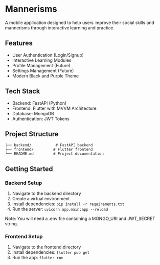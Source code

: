 # Mannerisms

A mobile application designed to help users improve their social skills and mannerisms through interactive learning and practice.

## Features

- User Authentication (Login/Signup)
- Interactive Learning Modules
- Profile Management (Future)
- Settings Management (Future)
- Modern Black and Purple Theme

## Tech Stack

- Backend: FastAPI (Python)
- Frontend: Flutter with MVVM Architecture
- Database: MongoDB
- Authentication: JWT Tokens

## Project Structure

```
├── backend/           # FastAPI backend
├── frontend/         # Flutter frontend
└── README.md         # Project documentation
```

## Getting Started

### Backend Setup
1. Navigate to the backend directory
2. Create a virtual environment
3. Install dependencies: `pip install -r requirements.txt`
4. Run the server: `uvicorn app.main:app --reload`

Note: You will need a .env file containing a MONGO_URI and JWT_SECRET string.

### Frontend Setup
1. Navigate to the frontend directory
2. Install dependencies: `flutter pub get`
3. Run the app: `flutter run`
